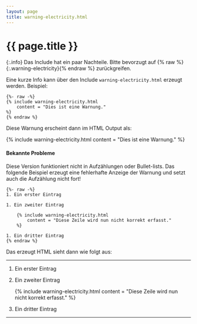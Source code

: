 ```yaml
---
layout: page
title: warning-electricity.html
---
```

# {{ page.title }}

{:.info}
Das Include hat ein paar Nachteile. Bitte bevorzugt auf {% raw %}{:.warning-electricity}{% endraw %} zurückgreifen.

Eine kurze Info kann über den Include `warning-electricity.html` erzeugt werden. Beispiel:

```
{%- raw -%}
{% include warning-electricity.html 
	content = "Dies ist eine Warnung."
%}
{% endraw %}
```

Diese Warnung erscheint dann im HTML Output als:

{% include warning-electricity.html 
	content = "Dies ist eine Warnung."
%}

#### Bekannte Probleme

Diese Version funktioniert nicht in Aufzählungen oder Bullet-lists. Das folgende Beispiel erzeugt eine fehlerhafte Anzeige der Warnung und setzt auch die Aufzählung nicht fort!

```
{%- raw -%}
1. Ein erster Eintrag

1. Ein zweiter Eintrag

	{% include warning-electricity.html 
		content = "Diese Zeile wird nun nicht korrekt erfasst."
	%}

1. Ein dritter Eintrag
{% endraw %}
```

Das erzeugt HTML sieht dann wie folgt aus:

----

1. Ein erster Eintrag

1. Ein zweiter Eintrag

	{% include warning-electricity.html 
		content = "Diese Zeile wird nun nicht korrekt erfasst."
	%}

1. Ein dritter Eintrag

----
